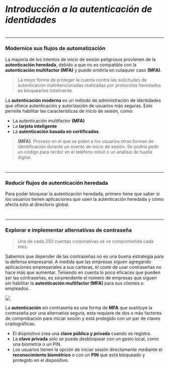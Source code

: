 # _Introducción a la autenticación de identidades_
#
---
### Modernice sus flujos de automatización
La mayoría de los intentos de inicio de sesión peligrosos provienen de la **autenticación heredada**, debido a que no es compatible con la **autenticación multifactor (MFA)** y puede omitirla en culaquier caso **(MFA)**.

> La mejor forma de proteger la cuenta contra las solicitudes de autenticación malintencionadas realizadas por protocolos heredados es bloquearlos totalmente.

La **autenticación moderna** es un método de administración de identidades que ofrece autenticación y autorización de usuarios más seguras.
Esto permite habilitar las características de inicio de sesión, como:
- La autenticación multifactor **(MFA)**
- La **tarjeta inteligente**
- La **autenticación basada en certificados**.

> **(MFA)**. Proceso en el que se piden a los usuarios otras formas de identificación durante un evento de inicio de sesión. Se podría pedir un código para recibir en el teléfono móvil o un análisis de huella digital.

#
---
### Reducir flujos de autenticación heredada

Para poder bloquear la autenticación heredada, primero tiene que saber si los usuarios tienen aplicaciones que usen la autenticación heredada y cómo afecta esto al directorio global.

#
---
### Explorar e implementar alternativas de contraseña

> Una de cada 250 cuentas corporativas se ve comprometida cada mes.

Sabemos que depender de las contraseñas no es una buena estrategia para la defensa empresarial. A medida que las empresas siguen agregando aplicaciones empresariales a sus carteras, el coste de usar contraseñas no hace más que aumentar. Teniendo en cuenta lo poco eficaces que pueden ser las contraseñas, es sorprendente el número de empresas que siguen sin habilitar la **autenticación multifactor (MFA)** para sus clientes o empleados.

![](https://docs.microsoft.com/es-es/learn/m365/m365-identity-authentication/media/password-multi-factor-authentication.png)

La **autenticación** sin contraseña es una forma de **MFA** que sustituye la contraseña por una alternativa segura, esta requiere de dos o más factores de comprobación para iniciar sesión y está protegido con un par de claves criptográficas.

- El dispositivo crea una **clave pública y privada** cuando se registra.
- La **clave privada** solo se puede desbloquear con un gesto local, como una biometría o un PIN.
- Los usuarios tienen la opción de iniciar sesión directamente mediante el **reconocimiento biométrico** o con un **PIN** que está bloqueado y protegido en el dispositivo.